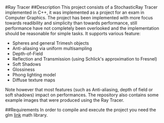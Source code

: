 #Ray Tracer
##Description
This project consists of a StochasticRay Tracer implemented in C++, it was implemented as a project for an
 exam in Computer Graphics.
The project has been implemented with more focus towards readibility and simplicity than towards performance,
still performance have not completely been overlooked and the implementation should be reasonable for simple
tasks.
It supports various feature:
* Spheres and general Trimesh objects
* Anti-aliasing via uniform multisampling
* Depth-of-Field
* Reflection and Transmission (using Schlick's approximation to Fresnel)
* Soft Shadows
* Glossiness
* Phong lighting model
* Diffuse texture maps

Note however that most features (such as Anti-aliasing, depth of field or soft shadows) impact on performances.
The repository also contains some example images that were produced using the Ray Tracer.

##Requirements
In order to compile and execute the project you need the glm [link](https://glm.g-truc.net/0.9.8/index.html)
math library.